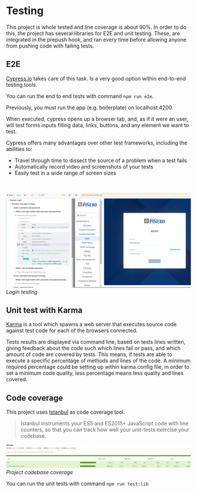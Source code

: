 # Testing

This project is whole tested and line coverage is about 90%. In order to do this, the project has several libraries for E2E and unit testing. These, are integrated in the prepush hook, and ran every time before allowing anyone from pushing code with failing tests. 

## E2E
[Cypress.io](https://www.cypress.io/) takes care of this task. Is a very good option within end-to-end testing tools.

You can run the end to end tests with command `npm run e2e`.

Previously, you must run the app (e.g. boilerplate) on localhost:4200.

When executed, cypress opens up a browser tab, and, as if it were an user, will test forms inputs filling data, links, buttons, and any element we want to test.


Cypress offers many advantages over other test frameworks, including the abilities to:
 + Travel through time to dissect the source of a problem when a test fails
 + Automatically record video and screenshots of your tests
 + Easily test in a wide range of screen sizes

<br />

![login test](./img/cy_login_test_screen.png)
*Login testing*


## Unit test with Karma
[Karma](https://karma-runner.github.io/latest/index.html) is a tool  which spawns a web server that executes source code against test code for each of the browsers connected. 

Tests results are displayed via command line, based on tests lines written, giving  feedback about the code such which lines fail or pass, and which amount of code are covered by tests. This means, if tests are able to execute a specific percentage of methods and lines of the code. A minimum required percentage could be setting up within karma.config file, in order to set a minimum code quality, less percentage means less quality and lines covered.

## Code coverage
This project uses [Istanbul](https://istanbul.js.org/) as code coverage tool.
> Istanbul instruments your ES5 and ES2015+ JavaScript code with line counters, so that you can track how well your unit-tests exercise your codebase.

![karma lines covered](./img/karma_percents.png)
*Project codebase coverage*

You can run the unit tests with command `npm run test:lib`

